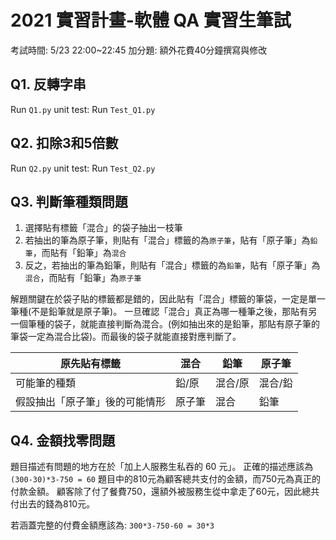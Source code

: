 # 2021 實習計畫-軟體 QA 實習生筆試
考試時間: 5/23 22:00~22:45
加分題: 額外花費40分鐘撰寫與修改

## Q1. 反轉字串
Run `Q1.py`
unit test: Run `Test_Q1.py`

## Q2. 扣除3和5倍數
Run `Q2.py`
unit test: Run `Test_Q2.py`


## Q3. 判斷筆種類問題
1. 選擇貼有標籤「混合」的袋子抽出一枝筆
2. 若抽出的筆為原子筆，則貼有「混合」標籤的為`原子筆`，貼有「原子筆」為`鉛筆`，而貼有「鉛筆」為`混合`
3. 反之，若抽出的筆為鉛筆，則貼有「混合」標籤的為`鉛筆`，貼有「原子筆」為`混合`，而貼有「鉛筆」為`原子筆`

解題關鍵在於袋子貼的標籤都是錯的，因此貼有「混合」標籤的筆袋，一定是單一筆種(不是鉛筆就是原子筆)。
一旦確認「混合」真正為哪一種筆之後，那貼有另一個筆種的袋子，就能直接判斷為混合。(例如抽出來的是鉛筆，那貼有原子筆的筆袋一定為混合比袋)。而最後的袋子就能直接對應判斷了。

| 原先貼有標籤 | 混合 | 鉛筆 | 原子筆 |
| ----------- | ---- | ---- | ---- |
| 可能筆的種類 | 鉛/原 | 混合/原 | 混合/鉛 |
| 假設抽出「原子筆」後的可能情形 | 原子筆 | 混合 | 鉛筆 |

## Q4. 金額找零問題
題目描述有問題的地方在於「加上人服務生私吞的 60 元」。
正確的描述應該為`(300-30)*3-750 = 60`
題目中的810元為顧客總共支付的金額，而750元為真正的付款金額。
顧客除了付了餐費750，還額外被服務生從中拿走了60元，因此總共付出去的錢為810元。

若涵蓋完整的付費金額應該為:
`300*3-750-60 = 30*3`